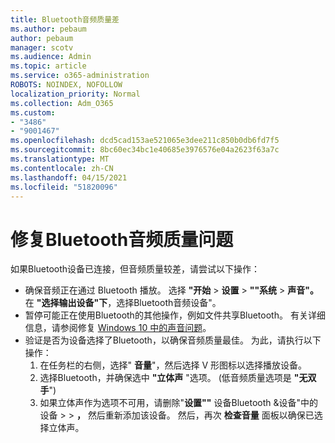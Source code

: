 ```yaml
---
title: Bluetooth音频质量差
ms.author: pebaum
author: pebaum
manager: scotv
ms.audience: Admin
ms.topic: article
ms.service: o365-administration
ROBOTS: NOINDEX, NOFOLLOW
localization_priority: Normal
ms.collection: Adm_O365
ms.custom:
- "3486"
- "9001467"
ms.openlocfilehash: dcd5cad153ae521065e3dee211c850b0db6fd7f5
ms.sourcegitcommit: 8bc60ec34bc1e40685e3976576e04a2623f63a7c
ms.translationtype: MT
ms.contentlocale: zh-CN
ms.lasthandoff: 04/15/2021
ms.locfileid: "51820096"
---
```

# <a name="fix-bluetooth-audio-quality-issue"></a>修复Bluetooth音频质量问题

如果Bluetooth设备已连接，但音频质量较差，请尝试以下操作：

- 确保音频正在通过 Bluetooth 播放。 选择 **"开始**  >  **设置**  >  **""系统**  >  **声音"。** 在 **"选择输出设备"下**，选择Bluetooth音频设备"。
- 暂停可能正在使用Bluetooth的其他操作，例如文件共享Bluetooth。 有关详细信息，请参阅修复 [Windows 10 中的声音问题](https://support.microsoft.com/help/4520288/windows-10-fix-sound-problems)。
- 验证是否为设备选择了Bluetooth，以确保音频质量最佳。 为此，请执行以下操作： 
    1. 在任务栏的右侧，选择" **音量**"，然后选择 V 形图标以选择播放设备。
    2. 选择Bluetooth，并确保选中 **"立体声** "选项。  (低音频质量选项是 **"无双手**") 
    3. 如果立体声作为选项不可用，请删除"**设置""** 设备Bluetooth &设备"中的设备  >    >  **，** 然后重新添加该设备。 然后，再次 **检查音量** 面板以确保已选择立体声。

